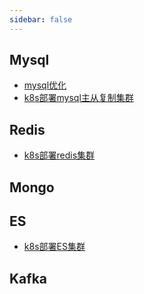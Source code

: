 ```yaml
---
sidebar: false
---
```


## Mysql

- [mysql优化](mysql/optimization.md)
- [k8s部署mysql主从复制集群](mysql/k8s-mysql-cluster.md)

## Redis
- [k8s部署redis集群](redis/k8s-redis-cluster.md)
## Mongo


## ES
- [k8s部署ES集群](es/k8s-es-cluster.md)

## Kafka



